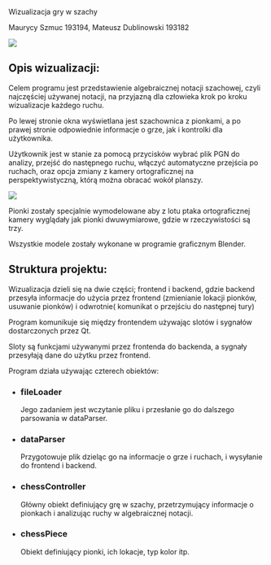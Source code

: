 ﻿<a name="_u5zk78gvyjp5"></a>Wizualizacja gry w szachy

<a name="_dj8g9wiiehlf"></a>Maurycy Szmuc 193194, Mateusz Dublinowski 193182

![](Aspose.Words.b1bed243-17e6-4631-b510-f2ce28b5b1c1.001.png)
## <a name="_dpsgkfyk9pqv"></a>Opis wizualizacji:
Celem programu jest przedstawienie algebraicznej notacji szachowej, czyli najczęściej używanej notacji, na przyjazną dla człowieka krok po kroku wizualizacje każdego ruchu.

Po lewej stronie okna wyświetlana jest szachownica z pionkami, a po prawej stronie odpowiednie informacje o grze, jak i kontrolki dla użytkownika.

Użytkownik jest w stanie za pomocą przycisków wybrać plik PGN do analizy, przejść do następnego ruchu, włączyć automatyczne przejścia po ruchach, oraz opcja zmiany z kamery ortograficznej na perspektywistyczną, którą można obracać wokół planszy.

![](Aspose.Words.b1bed243-17e6-4631-b510-f2ce28b5b1c1.002.png)

Pionki zostały specjalnie wymodelowane aby z lotu ptaka ortograficznej kamery wyglądały jak pionki dwuwymiarowe, gdzie w rzeczywistości są trzy.

Wszystkie modele zostały wykonane w programie graficznym Blender.
## <a name="_j5t51p76zj8c"></a>Struktura projektu:
Wizualizacja dzieli się na dwie części; frontend i backend, gdzie backend przesyła informacje do użycia przez frontend (zmienianie lokacji pionków, usuwanie pionków) i odwrotnie( komunikat o przejściu do następnej tury)

Program komunikuje się między frontendem używając slotów i sygnałów dostarczonych przez Qt.

Sloty są funkcjami używanymi przez frontenda do backenda, a sygnały przesyłają dane do użytku przez frontend.

Program działa używając czterech obiektów:
- ### <a name="_tg8upulqrh94"></a>fileLoader
  Jego zadaniem jest wczytanie pliku i przesłanie go do dalszego parsowania w dataParser.
- ### <a name="_d1ugw9m93lgk"></a>dataParser
  Przygotowuje plik dzieląc go na informacje o grze i ruchach, i wysyłanie do frontend i backend.
- ### <a name="_7i3lb7dfu9wi"></a>chessController 
  Główny obiekt definiujący grę w szachy, przetrzymujący informacje o pionkach i analizując ruchy w algebraicznej notacji.
- ### <a name="_7gdjktfj918k"></a>chessPiece 
  Obiekt definiujący pionki, ich lokacje, typ kolor itp.

